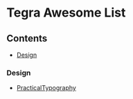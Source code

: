 # Tegra Awesome List


## Contents

- [Design](#platforms)


### Design

- [PracticalTypography](http://practicaltypography.com/)
